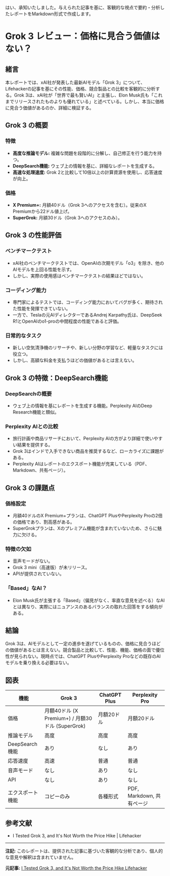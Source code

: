 はい、承知いたしました。与えられた記事を基に、客観的な視点で要約・分析したレポートをMarkdown形式で作成します。

# Grok 3 レビュー：価格に見合う価値はない？

## 緒言

本レポートでは、xAI社が発表した最新AIモデル「Grok 3」について、Lifehackerの記事を基にその性能、価格、競合製品との比較を客観的に分析する。Grok 3は、xAI社が「世界で最も賢いAI」と主張し、Elon Musk氏も「これまでリリースされたものよりも優れている」と述べている。しかし、本当に価格に見合う価値があるのか、詳細に検証する。

## Grok 3 の概要

### 特徴

* **高度な推論モデル:** 複雑な問題を段階的に分解し、自己修正を行う能力を持つ。
* **DeepSearch機能:** ウェブ上の情報を基に、詳細なレポートを生成する。
* **高速な処理速度:** Grok 2と比較して10倍以上の計算資源を使用し、応答速度が向上。

### 価格

* **X Premium+:** 月額40ドル（Grok 3へのアクセスを含む）。従来のX Premiumから22ドル値上げ。
* **SuperGrok:** 月額30ドル（Grok 3へのアクセスのみ）。

## Grok 3 の性能評価

### ベンチマークテスト

* xAI社のベンチマークテストでは、OpenAIの次期モデル「o3」を除き、他のAIモデルを上回る性能を示す。
* しかし、実際の使用感はベンチマークテストの結果ほどではない。

### コーディング能力

* 専門家によるテストでは、コーディング能力においてバグが多く、期待された性能を発揮できていない。
* 一方で、Teslaの元AIディレクターであるAndrej Karpathy氏は、DeepSeek R1とOpenAIのo1-proの中間程度の性能であると評価。

### 日常的なタスク

* 新しい空気清浄機のリサーチや、新しい分野の学習など、軽量なタスクには役立つ。
* しかし、高額な料金を支払うほどの価値があるとは言えない。

## Grok 3 の特徴：DeepSearch機能

### DeepSearchの概要

* ウェブ上の情報を基にレポートを生成する機能。Perplexity AIのDeep Research機能と類似。

### Perplexity AIとの比較

* 旅行計画や商品リサーチにおいて、Perplexity AIの方がより詳細で使いやすい結果を提供する。
* Grok 3はインドで入手できない商品を推奨するなど、ローカライズに課題がある。
* Perplexity AIはレポートのエクスポート機能が充実している（PDF、Markdown、共有ページ）。

## Grok 3 の課題点

### 価格設定

* 月額40ドルのX Premium+プランは、ChatGPT PlusやPerplexity Proの2倍の価格であり、割高感がある。
* SuperGrokプランは、Xのプレミアム機能が含まれていないため、さらに魅力に欠ける。

### 特徴の欠如

* 音声モードがない。
* Grok 3 mini（高速版）が未リリース。
* APIが提供されていない。

### 「Based」なAI？

* Elon Musk氏が主張する「Based」（偏見がなく、率直な意見を述べる）なAIとは異なり、実際にはニュアンスのあるバランスの取れた回答をする傾向がある。

## 結論

Grok 3は、AIモデルとして一定の進歩を遂げているものの、価格に見合うほどの価値があるとは言えない。競合製品と比較して、性能、機能、価格の面で優位性が見られない。現時点では、ChatGPT PlusやPerplexity Proなどの既存のAIモデルを乗り換える必要はない。

## 図表

| 機能 | Grok 3 | ChatGPT Plus | Perplexity Pro |
| -------------- | --------------------------------------- | ------------------------------------------ | -------------------------------------------- |
| 価格 | 月額40ドル (X Premium+) / 月額30ドル (SuperGrok) | 月額20ドル | 月額20ドル |
| 推論モデル | 高度 | 高度 | 高度 |
| DeepSearch機能 | あり | なし | あり |
| 応答速度 | 高速 | 普通 | 普通 |
| 音声モード | なし | あり | なし |
| API | なし | あり | なし |
| エクスポート機能 | コピーのみ | 各種形式 | PDF, Markdown, 共有ページ |

## 参考文献

* I Tested Grok 3, and It's Not Worth the Price Hike | Lifehacker

---

**注記:** このレポートは、提供された記事に基づいた客観的な分析であり、個人的な意見や解釈は含まれていません。


**元記事:** [I Tested Grok 3, and It's Not Worth the Price Hike Lifehacker](https://lifehacker.com/tech/i-tested-grok-3-and-its-not-worth-the-price-hike)